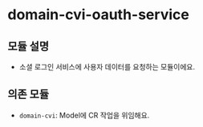 # domain-cvi-oauth-service
## 모듈 설명
- 소셜 로그인 서비스에 사용자 데이터를 요청하는 모듈이에요.

## 의존 모듈
- `domain-cvi`: Model에 CR 작업을 위임해요.
